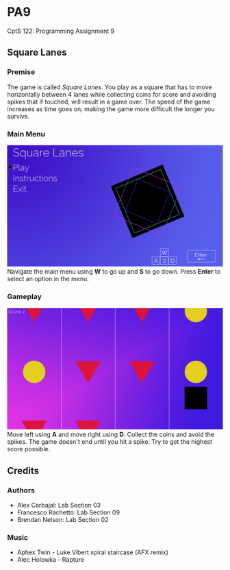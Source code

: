 # PA9
CptS 122: Programming Assignment 9

## Square Lanes

### Premise
The game is called *Square Lanes*.
You play as a square that has to move horizontally between 4 lanes while collecting coins for score and avoiding spikes that if touched, will result in a game over.
The speed of the game increases as time goes on, making the game more difficult the longer you survive.

### Main Menu
![Main Menu](PA9/Assets/Screenshots/mainMenu.png)
Navigate the main menu using **W** to go up and **S** to go down.
Press **Enter** to select an option in the menu.

### Gameplay
![Gameplay](PA9/Assets/Screenshots/gameplay.png)
Move left using **A** and move right using **D**.
Collect the coins and avoid the spikes.
The game doesn't end until you hit a spike.
Try to get the highest score possible.

## Credits

### Authors
* Alex Carbajal: Lab Section 03
* Francesco Rachetto: Lab Section 09
* Brendan Nelson: Lab Section 02

### Music
* Aphex Twin - Luke Vibert spiral staircase (AFX remix)
* Alec Holowka - Rapture